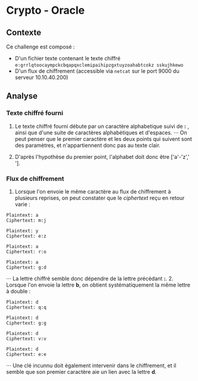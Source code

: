 # Crypto - Oracle

## Contexte
Ce challenge est composé :
+ D'un fichier texte contenant le texte chiffré `e:grrlqtoocaympckcbqapqxclemipaihipzgxtuyzoahabtcokz sskujhkewo`
+ D'un flux de chiffrement (accessible via `netcat` sur le port 9000 du serveur 10.10.40.200)

## Analyse
### Texte chiffré fourni
1. Le texte chiffré fourni débute par un caractère alphabetique suivi de **:** , ainsi que d'une suite de caractères alphabétiques et d'espaces.
⋅⋅⋅ On peut penser que le premier caractère et les deux points qui suivent sont des paramètres, et n'appartiennent donc pas au texte clair.

2. D'après l'hypothèse du premier point, l'alphabet doit donc être ['a'-'z',' '].

### Flux de chiffrement
1. Lorsque l'on envoie le même caractère au flux de chiffrement à plusieurs reprises, on peut constater que le *ciphertext* reçu en retour varie :
```
Plaintext: a
Ciphertext: m:j

Plaintext: y
Ciphertext: e:z

Plaintext: a
Ciphertext: r:o

Plaintext: a
Ciphertext: g:d
```
⋅⋅⋅ La lettre chiffré semble donc dépendre de la lettre précédant **:**.
2. Lorsque l'on envoie la lettre **b**, on obtient systématiquement la même lettre à double :
```
Plaintext: d
Ciphertext: q:q

Plaintext: d
Ciphertext: g:g

Plaintext: d
Ciphertext: v:v

Plaintext: d
Ciphertext: e:e
```
⋅⋅⋅ Une clé incunnu doit également intervenir dans le chiffrement, et il semble que son premier caractère aie un lien avec la lettre **d**.


